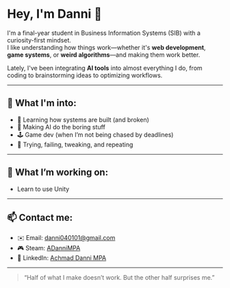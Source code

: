 # Hey, I'm Danni 👋

I'm a final-year student in Business Information Systems (SIB) with a curiosity-first mindset.  
I like understanding how things work—whether it's **web development**, **game systems**, or **weird algorithms**—and making them work better.  

Lately, I've been integrating **AI tools** into almost everything I do, from coding to brainstorming ideas to optimizing workflows.

---

## 🧠 What I'm into:
- 🔧 Learning how systems are built (and broken)
- 🤖 Making AI do the boring stuff
- 🕹 Game dev (when I’m not being chased by deadlines)
- 🧪 Trying, failing, tweaking, and repeating

---

## 🚧 What I’m working on:
- Learn to use Unity

---

## 📫 Contact me:
- ✉️ Email: danni040101@gmail.com
- 🎮 Steam: [ADanniMPA](https://steamcommunity.com/id/ADanniMPA/)
- 🔗 LinkedIn: [Achmad Danni MPA](https://www.linkedin.com/in/achmad-danni-mpa-04b7a1252/)

---

> “Half of what I make doesn’t work. But the other half surprises me.”
